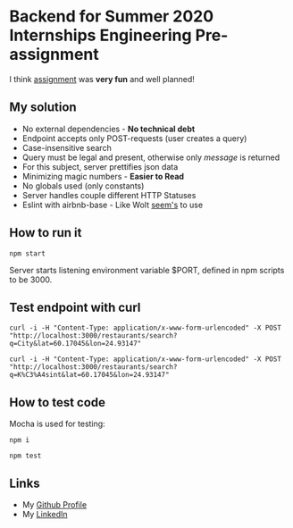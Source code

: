 # Backend for Summer 2020 Internships Engineering Pre-assignment

I think [assignment](https://github.com/woltapp/summer2020) was **very fun** and well planned!

## My solution
* No external dependencies - **No technical debt**
* Endpoint accepts only POST-requests (user creates a query)
* Case-insensitive search
* Query must be legal and present, otherwise only  _message_ is returned
* For this subject, server prettifies json data
* Minimizing magic numbers - **Easier to Read**
* No globals used (only constants)
* Server handles couple different HTTP Statuses
* Eslint with airbnb-base - Like
Wolt [seem's](https://github.com/woltapp/redux-autoloader/blob/master/.eslintrc) to use

## How to run it
```npm start```

Server starts listening environment variable $PORT, defined in npm scripts to be 3000.

## Test endpoint with curl
```curl -i -H "Content-Type: application/x-www-form-urlencoded" -X POST "http://localhost:3000/restaurants/search?q=City&lat=60.17045&lon=24.93147"```

```curl -i -H "Content-Type: application/x-www-form-urlencoded" -X POST "http://localhost:3000/restaurants/search?q=K%C3%A4sint&lat=60.17045&lon=24.93147"```

## How to test code
Mocha is used for testing:

```npm i```

```npm test```


## Links
* My [Github Profile](https://github.com/tuommii)
* My [LinkedIn](www.linkedin.com/in/miikka-tuominen-dev)
